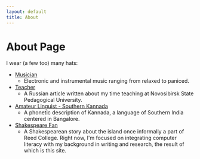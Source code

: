 ```yaml
---
layout: default
title: About
---
```

# About Page 
I wear (a few too) many hats:
*   [Musician](https://soundcloud.com/b1-marrow "My Soundcloud")
    - Electronic and instrumental music ranging from relaxed to paniced.
*   [Teacher](https://nspu.ru/content/news/index.php?ELEMENT_ID=241278)
    - A Russian article written about my time teaching at Novosibirsk State Pedagogical University.
*   [Amateur Linguist - Southern Kannada](pdf/kannada.pdf)
    - A phonetic description of Kannada, a language of Southern India centered in Bangalore.
*   [Shakespeare Fan](https://www.reed.edu/reed_magazine/december2016/articles/apocrypha/traditions_myths_and_legends.html "Humor")
    - A Shakespearean story about the island once informally a part of Reed College.
Right now, I'm focused on integrating computer literacy with my background in writing and research, the result of which is this site. 
